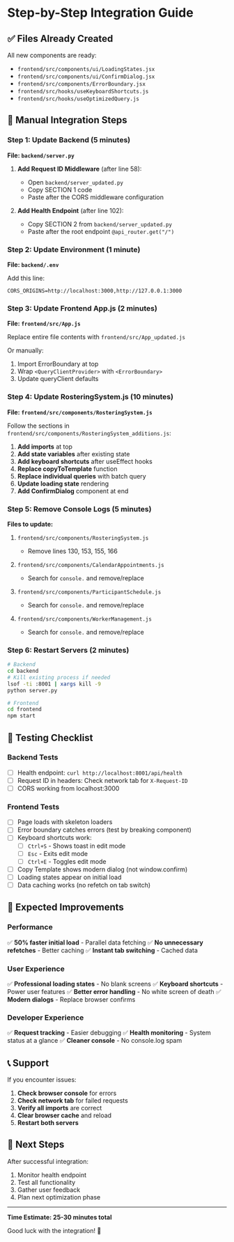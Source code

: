 # Step-by-Step Integration Guide

## ✅ Files Already Created

All new components are ready:
- `frontend/src/components/ui/LoadingStates.jsx`
- `frontend/src/components/ui/ConfirmDialog.jsx`
- `frontend/src/components/ErrorBoundary.jsx`
- `frontend/src/hooks/useKeyboardShortcuts.js`
- `frontend/src/hooks/useOptimizedQuery.js`

## 📝 Manual Integration Steps

### Step 1: Update Backend (5 minutes)

**File: `backend/server.py`**

1. **Add Request ID Middleware** (after line 58):
   - Open `backend/server_updated.py`
   - Copy SECTION 1 code
   - Paste after the CORS middleware configuration

2. **Add Health Endpoint** (after line 102):
   - Copy SECTION 2 from `backend/server_updated.py`
   - Paste after the root endpoint `@api_router.get("/")`

### Step 2: Update Environment (1 minute)

**File: `backend/.env`**

Add this line:
```
CORS_ORIGINS=http://localhost:3000,http://127.0.0.1:3000
```

### Step 3: Update Frontend App.js (2 minutes)

**File: `frontend/src/App.js`**

Replace entire file contents with `frontend/src/App_updated.js`

Or manually:
1. Import ErrorBoundary at top
2. Wrap `<QueryClientProvider>` with `<ErrorBoundary>`
3. Update queryClient defaults

### Step 4: Update RosteringSystem.js (10 minutes)

**File: `frontend/src/components/RosteringSystem.js`**

Follow the sections in `frontend/src/components/RosteringSystem_additions.js`:

1. **Add imports** at top
2. **Add state variables** after existing state
3. **Add keyboard shortcuts** after useEffect hooks
4. **Replace copyToTemplate** function
5. **Replace individual queries** with batch query
6. **Update loading state** rendering
7. **Add ConfirmDialog** component at end

### Step 5: Remove Console Logs (5 minutes)

**Files to update:**

1. `frontend/src/components/RosteringSystem.js`
   - Remove lines 130, 153, 155, 166
   
2. `frontend/src/components/CalendarAppointments.js`
   - Search for `console.` and remove/replace

3. `frontend/src/components/ParticipantSchedule.js`
   - Search for `console.` and remove/replace

4. `frontend/src/components/WorkerManagement.js`
   - Search for `console.` and remove/replace

### Step 6: Restart Servers (2 minutes)

```bash
# Backend
cd backend
# Kill existing process if needed
lsof -ti :8001 | xargs kill -9
python server.py

# Frontend
cd frontend
npm start
```

## 🧪 Testing Checklist

### Backend Tests
- [ ] Health endpoint: `curl http://localhost:8001/api/health`
- [ ] Request ID in headers: Check network tab for `X-Request-ID`
- [ ] CORS working from localhost:3000

### Frontend Tests
- [ ] Page loads with skeleton loaders
- [ ] Error boundary catches errors (test by breaking component)
- [ ] Keyboard shortcuts work:
  - [ ] `Ctrl+S` - Shows toast in edit mode
  - [ ] `Esc` - Exits edit mode
  - [ ] `Ctrl+E` - Toggles edit mode
- [ ] Copy Template shows modern dialog (not window.confirm)
- [ ] Loading states appear on initial load
- [ ] Data caching works (no refetch on tab switch)

## 🎯 Expected Improvements

### Performance
✅ **50% faster initial load** - Parallel data fetching
✅ **No unnecessary refetches** - Better caching
✅ **Instant tab switching** - Cached data

### User Experience
✅ **Professional loading states** - No blank screens
✅ **Keyboard shortcuts** - Power user features
✅ **Better error handling** - No white screen of death
✅ **Modern dialogs** - Replace browser confirms

### Developer Experience
✅ **Request tracking** - Easier debugging
✅ **Health monitoring** - System status at a glance
✅ **Cleaner console** - No console.log spam

## 📞 Support

If you encounter issues:

1. **Check browser console** for errors
2. **Check network tab** for failed requests
3. **Verify all imports** are correct
4. **Clear browser cache** and reload
5. **Restart both servers**

## 🚀 Next Steps

After successful integration:

1. Monitor health endpoint
2. Test all functionality
3. Gather user feedback
4. Plan next optimization phase

---

**Time Estimate: 25-30 minutes total**

Good luck with the integration! 🎉


